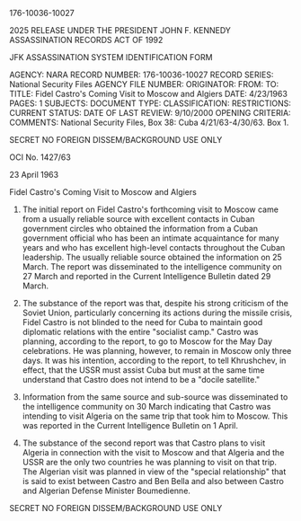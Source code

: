 176-10036-10027

2025 RELEASE UNDER THE PRESIDENT JOHN F. KENNEDY ASSASSINATION RECORDS ACT OF 1992

JFK ASSASSINATION SYSTEM
IDENTIFICATION FORM

AGENCY: NARA
RECORD NUMBER: 176-10036-10027
RECORD SERIES: National Security Files
AGENCY FILE NUMBER:
ORIGINATOR:
FROM:
TO:
TITLE: Fidel Castro's Coming Visit to Moscow and Algiers
DATE: 4/23/1963
PAGES: 1
SUBJECTS:
DOCUMENT TYPE:
CLASSIFICATION:
RESTRICTIONS:
CURRENT STATUS:
DATE OF LAST REVIEW: 9/10/2000
OPENING CRITERIA:
COMMENTS: National Security Files, Box 38: Cuba 4/21/63-4/30/63. Box 1.

SECRET
NO FOREIGN DISSEM/BACKGROUND USE ONLY

OCI No. 1427/63

23 April 1963

Fidel Castro's Coming Visit to Moscow and Algiers

1. The initial report on Fidel Castro's forthcoming visit to Moscow came from a usually reliable source with excellent contacts in Cuban government circles who obtained the information from a Cuban government official who has been an intimate acquaintance for many years and who has excellent high-level contacts throughout the Cuban leadership. The usually reliable source obtained the information on 25 March. The report was disseminated to the intelligence community on 27 March and reported in the Current Intelligence Bulletin dated 29 March.

2. The substance of the report was that, despite his strong criticism of the Soviet Union, particularly concerning its actions during the missile crisis, Fidel Castro is not blinded to the need for Cuba to maintain good diplomatic relations with the entire "socialist camp." Castro was planning, according to the report, to go to Moscow for the May Day celebrations. He was planning, however, to remain in Moscow only three days. It was his intention, according to the report, to tell Khrushchev, in effect, that the USSR must assist Cuba but must at the same time understand that Castro does not intend to be a "docile satellite."

3. Information from the same source and sub-source was disseminated to the intelligence community on 30 March indicating that Castro was intending to visit Algeria on the same trip that took him to Moscow. This was reported in the Current Intelligence Bulletin on 1 April.

4. The substance of the second report was that Castro plans to visit Algeria in connection with the visit to Moscow and that Algeria and the USSR are the only two countries he was planning to visit on that trip. The Algerian visit was planned in view of the "special relationship" that is said to exist between Castro and Ben Bella and also between Castro and Algerian Defense Minister Boumedienne.

SECRET
NO FOREIGN DISSEM/BACKGROUND USE ONLY
